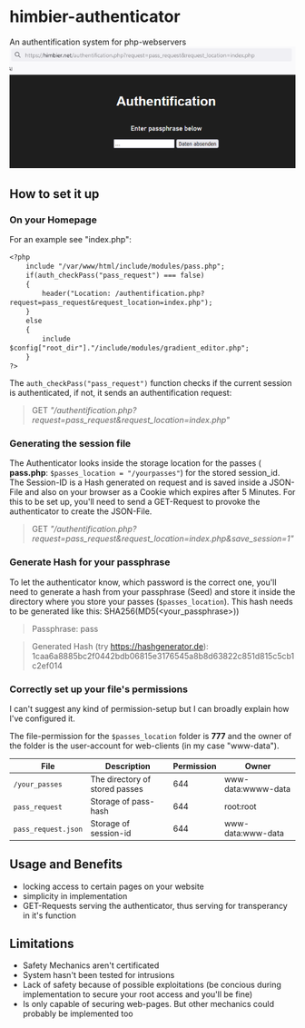 # himbier-authenticator
An authentification system for php-webservers
![authenticator_example](https://github.com/sklf81/himbier-authenticator/blob/main/authenticator.png)

## How to set it up

### On your Homepage
For an example see "index.php":
```
<?php
	include "/var/www/html/include/modules/pass.php";
	if(auth_checkPass("pass_request") === false)
	{
		header("Location: /authentification.php?request=pass_request&request_location=index.php");
	}
	else
	{
		include $config["root_dir"]."/include/modules/gradient_editor.php";
	}
?>
```

The `auth_checkPass("pass_request")` function checks if the current session is authenticated, if not, it sends an authentification request:
>GET *"/authentification.php?request=pass_request&request_location=index.php"*

### Generating the session file
The Authenticator looks inside the storage location for the passes ( **pass.php**: `$passes_location = "/yourpasses"`) for the stored session_id.
The Session-ID is a Hash generated on request and is saved inside a JSON-File and also on your browser as a Cookie which expires after 5 Minutes.
For this to be set up, you'll need to send a GET-Request to provoke the authenticator to create the JSON-File.
>GET *"/authentification.php?request=pass_request&request_location=index.php&save_session=1"*

### Generate Hash for your passphrase
To let the authenticator know, which password is the correct one, you'll need to generate a hash from your passphrase (Seed) and store it inside the directory where you store your passes (`$passes_location`).
This hash needs to be generated like this: SHA256(MD5(<your_passphrase>))
>Passphrase: pass

>Generated Hash (try https://hashgenerator.de): 1caa6a8885bc2f0442bdb06815e3176545a8b8d63822c851d815c5cb1c2ef014

### Correctly set up your file's permissions
I can't suggest any kind of permission-setup but I can broadly explain how I've configured it.


The file-permission for the `$passes_location` folder is **777** and the owner of the folder is the user-account for web-clients (in my case "www-data").

|	File	|	Description	|	Permission	|	Owner	|
|---|---|---|---|
|`/your_passes`| The directory of stored passes | 644 | www-data:wwww-data|
|`pass_request` | Storage of pass-hash | 644 | root:root|
|`pass_request.json`| Storage of session-id| 644|www-data:www-data|

## Usage and Benefits
 - locking access to certain pages on your website
 - simplicity in implementation
 - GET-Requests serving the authenticator, thus serving for transperancy in it's function

## Limitations
- Safety Mechanics aren't certificated
- System hasn't been tested for intrusions
- Lack of safety because of possible exploitations (be concious during implementation to secure your root access and you'll be fine)
- Is only capable of securing web-pages. But other mechanics could probably be implemented too
